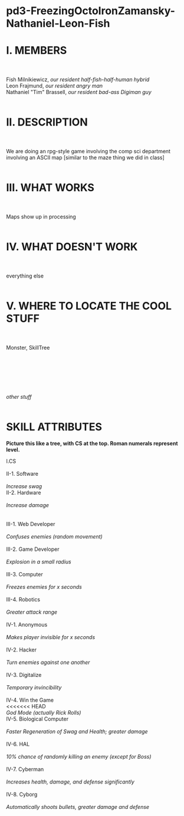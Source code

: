 <html>
<head>
<h1>
pd3-FreezingOctoIronZamansky-Nathaniel-Leon-Fish
</h1>
</head>

<body>
<h1>I. MEMBERS</h1><br><br>
Fish Milnikiewicz, <i>our resident half-fish-half-human hybrid</i><br>
Leon Frajmund, <i>our resident angry man</i><br>
Nathaniel "Tim" Brassell, <i>our resident bad-ass Digiman guy</i><br><br>
	
<h1>II. DESCRIPTION</h1><br><br>
We are doing an rpg-style game involving the comp sci department involving an ASCII map [similar to the maze thing we did in class]<br><br>

<h1>III. WHAT WORKS</h1><br><br>
Maps show up in processing<br><br>


<h1>IV. WHAT DOESN'T WORK</h1><br><br>
everything else<br><br>

<h1>V. WHERE TO LOCATE THE COOL STUFF</h1><br><br>
Monster, SkillTree<br><br>


<br><br><br><br><br>
<i>other stuff</i><br><br>
<h1>SKILL ATTRIBUTES </h1>
<b>Picture this like a tree, with CS at the top. Roman numerals represent level.</b>
<p>
I.CS 
<br><br>
II-1. Software<br>
<br><i>Increase swag<br></i>
II-2. Hardware<br>
<br><i>Increase damage</i><br>
<br><br>
III-1. Web Developer<br>
	<br><i>Confuses enemies (random movement)</i><br><br>
III-2. Game Developer<br>
	<br><i>Explosion in a small radius</i><br><br>
III-3. Computer<br>
	<br><i>Freezes enemies for x seconds</i><br><br>
III-4. Robotics<br>
	<br><i>Greater attack range</i>
<br><br>
IV-1. Anonymous<br>
	<br><i>Makes player invisible for x seconds</i><br><br>
IV-2. Hacker<br>
	<br><i>Turn enemies against one another</i><br><br>
IV-3. Digitalize<br>
	<br><i>Temporary invincibility</i><br><br>
IV-4. Win the Game<br>
<<<<<<< HEAD
	<br><i>God Mode (actually Rick Rolls)</i><br>
IV-5. Biological Computer<br>
	<br><i>Faster Regeneration of Swag and Health; greater damage</i><br><br>
IV-6. HAL<br>
	<br><i>10% chance of randomly killing an enemy (except for Boss)</i><br><br>
IV-7. Cyberman<br>
	<br><i>Increases health, damage, and defense significantly</i><br><br>
IV-8. Cyborg<br>
	<br><i>Automatically shoots bullets, greater damage and defense</i><br><br>
</p>

</body>
</html>
